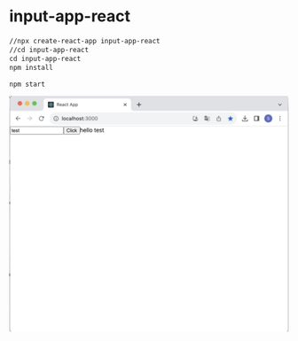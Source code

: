# input-app-react

```
//npx create-react-app input-app-react
//cd input-app-react
cd input-app-react
npm install
```

```
npm start
```

![](attach_files/screenshot1.png?raw=true)
